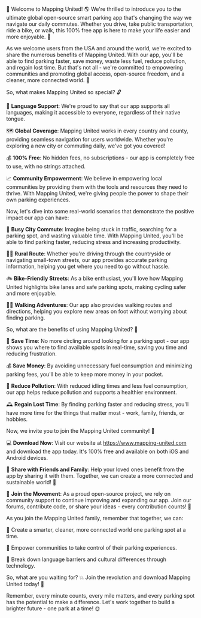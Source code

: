 🚀 Welcome to Mapping United! 🌎 We're thrilled to introduce you to the ultimate global open-source smart parking app that's changing the way we navigate our daily commutes. Whether you drive, take public transportation, ride a bike, or walk, this 100% free app is here to make your life easier and more enjoyable. 🤩

As we welcome users from the USA and around the world, we're excited to share the numerous benefits of Mapping United. With our app, you'll be able to find parking faster, save money, waste less fuel, reduce pollution, and regain lost time. But that's not all - we're committed to empowering communities and promoting global access, open-source freedom, and a cleaner, more connected world. 🌟

So, what makes Mapping United so special? 🔓

📍 **Language Support**: We're proud to say that our app supports all languages, making it accessible to everyone, regardless of their native tongue.

🗺️ **Global Coverage**: Mapping United works in every country and county, providing seamless navigation for users worldwide. Whether you're exploring a new city or commuting daily, we've got you covered!

💰 **100% Free**: No hidden fees, no subscriptions - our app is completely free to use, with no strings attached.

📈 **Community Empowerment**: We believe in empowering local communities by providing them with the tools and resources they need to thrive. With Mapping United, we're giving people the power to shape their own parking experiences.

Now, let's dive into some real-world scenarios that demonstrate the positive impact our app can have:

🚌 **Busy City Commute**: Imagine being stuck in traffic, searching for a parking spot, and wasting valuable time. With Mapping United, you'll be able to find parking faster, reducing stress and increasing productivity.

🏃‍♀️ **Rural Route**: Whether you're driving through the countryside or navigating small-town streets, our app provides accurate parking information, helping you get where you need to go without hassle.

🚲 **Bike-Friendly Streets**: As a bike enthusiast, you'll love how Mapping United highlights bike lanes and safe parking spots, making cycling safer and more enjoyable.

🏃‍♂️ **Walking Adventures**: Our app also provides walking routes and directions, helping you explore new areas on foot without worrying about finding parking.

So, what are the benefits of using Mapping United? 🤔

💸 **Save Time**: No more circling around looking for a parking spot - our app shows you where to find available spots in real-time, saving you time and reducing frustration.

💰 **Save Money**: By avoiding unnecessary fuel consumption and minimizing parking fees, you'll be able to keep more money in your pocket.

🌿 **Reduce Pollution**: With reduced idling times and less fuel consumption, our app helps reduce pollution and supports a healthier environment.

🕰️ **Regain Lost Time**: By finding parking faster and reducing stress, you'll have more time for the things that matter most - work, family, friends, or hobbies.

Now, we invite you to join the Mapping United community! 🎉

💻 **Download Now**: Visit our website at https://www.mapping-united.com and download the app today. It's 100% free and available on both iOS and Android devices.

📱 **Share with Friends and Family**: Help your loved ones benefit from the app by sharing it with them. Together, we can create a more connected and sustainable world! 🌈

💪 **Join the Movement**: As a proud open-source project, we rely on community support to continue improving and expanding our app. Join our forums, contribute code, or share your ideas - every contribution counts! 🎯

As you join the Mapping United family, remember that together, we can:

🌟 Create a smarter, cleaner, more connected world one parking spot at a time.

💪 Empower communities to take control of their parking experiences.

🌈 Break down language barriers and cultural differences through technology.

So, what are you waiting for? 💥 Join the revolution and download Mapping United today! 🎉

Remember, every minute counts, every mile matters, and every parking spot has the potential to make a difference. Let's work together to build a brighter future - one park at a time! 🌞